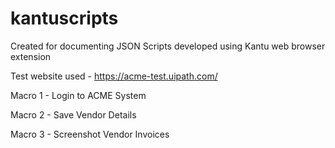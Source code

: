 # kantuscripts

Created for documenting JSON Scripts developed using Kantu web browser extension

Test website used - https://acme-test.uipath.com/


Macro 1 - Login to ACME System

Macro 2 - Save Vendor Details

Macro 3 - Screenshot Vendor Invoices
